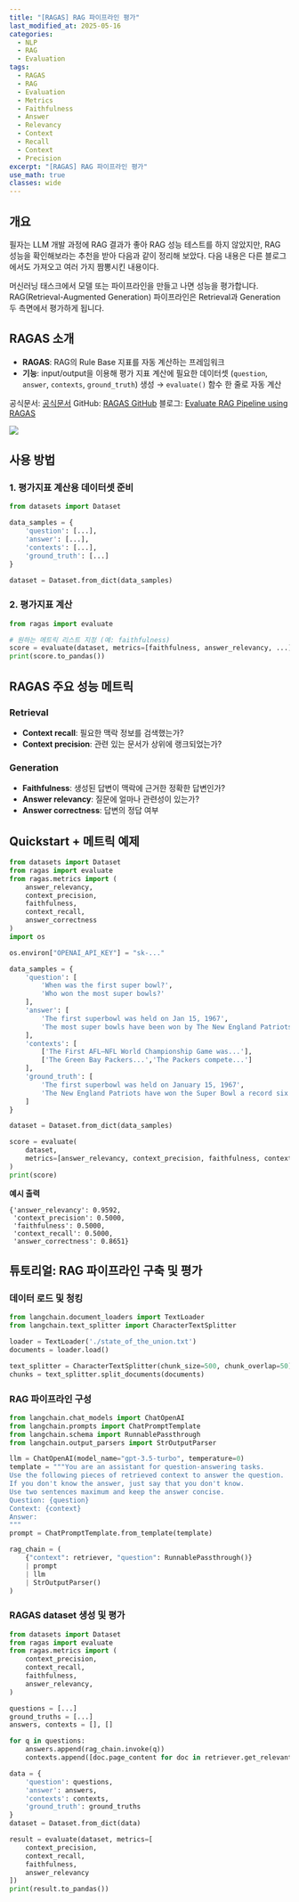 ```yaml
---
title: "[RAGAS] RAG 파이프라인 평가"
last_modified_at: 2025-05-16
categories:
  - NLP
  - RAG
  - Evaluation
tags:
  - RAGAS
  - RAG
  - Evaluation
  - Metrics
  - Faithfulness
  - Answer
  - Relevancy
  - Context
  - Recall
  - Context
  - Precision
excerpt: "[RAGAS] RAG 파이프라인 평가"
use_math: true
classes: wide
---
```



## 개요

필자는 LLM 개발 과정에 RAG 결과가 좋아 RAG 성능 테스트를 하지 않았지만, RAG 성능을 확인해보라는 추천을 받아 다음과 같이 정리해 보았다. 다음 내용은 다른 블로그에서도 가져오고 여러 가지 짬뽕시킨 내용이다.

머신러닝 태스크에서 모델 또는 파이프라인을 만들고 나면 성능을 평가합니다.
RAG(Retrieval-Augmented Generation) 파이프라인은 Retrieval과 Generation 두 측면에서 평가하게 됩니다.

## RAGAS 소개

* **RAGAS**: RAG의 Rule Base 지표를 자동 계산하는 프레임워크
* **기능**: input/output을 이용해 평가 지표 계산에 필요한 데이터셋 (`question`, `answer`, `contexts`, `ground_truth`) 생성 → `evaluate()` 함수 한 줄로 자동 계산

공식문서: [공식문서](https://github.com/openlab-lab/ragas)
GitHub: [RAGAS GitHub](https://github.com/openlab-lab/ragas)
블로그: [Evaluate RAG Pipeline using RAGAS](https://medium.aiplanet.com/evaluate-rag-pipeline-using-ragas-fbdd8dd466c1)

![](https://miro.medium.com/v2/resize:fit:1400/1*yTFrR3nHd2XWCn0barzupA.jpeg)

## 사용 방법

### 1. 평가지표 계산용 데이터셋 준비

```python
from datasets import Dataset

data_samples = {
    'question': [...],
    'answer': [...],
    'contexts': [...],
    'ground_truth': [...]
}

dataset = Dataset.from_dict(data_samples)
```

### 2. 평가지표 계산

```python
from ragas import evaluate

# 원하는 메트릭 리스트 지정 (예: faithfulness)
score = evaluate(dataset, metrics=[faithfulness, answer_relevancy, ...])
print(score.to_pandas())
```

## RAGAS 주요 성능 메트릭

### Retrieval

* **Context recall**: 필요한 맥락 정보를 검색했는가?
* **Context precision**: 관련 있는 문서가 상위에 랭크되었는가?

### Generation

* **Faithfulness**: 생성된 답변이 맥락에 근거한 정확한 답변인가?
* **Answer relevancy**: 질문에 얼마나 관련성이 있는가?
* **Answer correctness**: 답변의 정답 여부

## Quickstart + 메트릭 예제

```python
from datasets import Dataset
from ragas import evaluate
from ragas.metrics import (
    answer_relevancy,
    context_precision,
    faithfulness,
    context_recall,
    answer_correctness
)
import os

os.environ["OPENAI_API_KEY"] = "sk-..."

data_samples = {
    'question': [
        'When was the first super bowl?',
        'Who won the most super bowls?'
    ],
    'answer': [
        'The first superbowl was held on Jan 15, 1967',
        'The most super bowls have been won by The New England Patriots'
    ],
    'contexts': [
        ['The First AFL–NFL World Championship Game was...'],
        ['The Green Bay Packers...','The Packers compete...']
    ],
    'ground_truth': [
        'The first superbowl was held on January 15, 1967',
        'The New England Patriots have won the Super Bowl a record six times'
    ]
}

dataset = Dataset.from_dict(data_samples)

score = evaluate(
    dataset,
    metrics=[answer_relevancy, context_precision, faithfulness, context_recall, answer_correctness]
)
print(score)
```

**예시 출력**

```
{'answer_relevancy': 0.9592,
 'context_precision': 0.5000,
 'faithfulness': 0.5000,
 'context_recall': 0.5000,
 'answer_correctness': 0.8651}
```

## 튜토리얼: RAG 파이프라인 구축 및 평가

### 데이터 로드 및 청킹

```python
from langchain.document_loaders import TextLoader
from langchain.text_splitter import CharacterTextSplitter

loader = TextLoader('./state_of_the_union.txt')
documents = loader.load()

text_splitter = CharacterTextSplitter(chunk_size=500, chunk_overlap=50)
chunks = text_splitter.split_documents(documents)
```

### RAG 파이프라인 구성

```python
from langchain.chat_models import ChatOpenAI
from langchain.prompts import ChatPromptTemplate
from langchain.schema import RunnablePassthrough
from langchain.output_parsers import StrOutputParser

llm = ChatOpenAI(model_name="gpt-3.5-turbo", temperature=0)
template = """You are an assistant for question-answering tasks.  
Use the following pieces of retrieved context to answer the question.  
If you don't know the answer, just say that you don't know.  
Use two sentences maximum and keep the answer concise.
Question: {question}
Context: {context}
Answer:
"""
prompt = ChatPromptTemplate.from_template(template)

rag_chain = (
    {"context": retriever, "question": RunnablePassthrough()}  
    | prompt  
    | llm
    | StrOutputParser()
)
```

### RAGAS dataset 생성 및 평가

```python
from datasets import Dataset
from ragas import evaluate
from ragas.metrics import (
    context_precision,
    context_recall,
    faithfulness,
    answer_relevancy,
)

questions = [...]
ground_truths = [...]
answers, contexts = [], []

for q in questions:
    answers.append(rag_chain.invoke(q))
    contexts.append([doc.page_content for doc in retriever.get_relevant_documents(q)])

data = {
    'question': questions,
    'answer': answers,
    'contexts': contexts,
    'ground_truth': ground_truths
}
dataset = Dataset.from_dict(data)

result = evaluate(dataset, metrics=[
    context_precision,
    context_recall,
    faithfulness,
    answer_relevancy
])
print(result.to_pandas())
```
